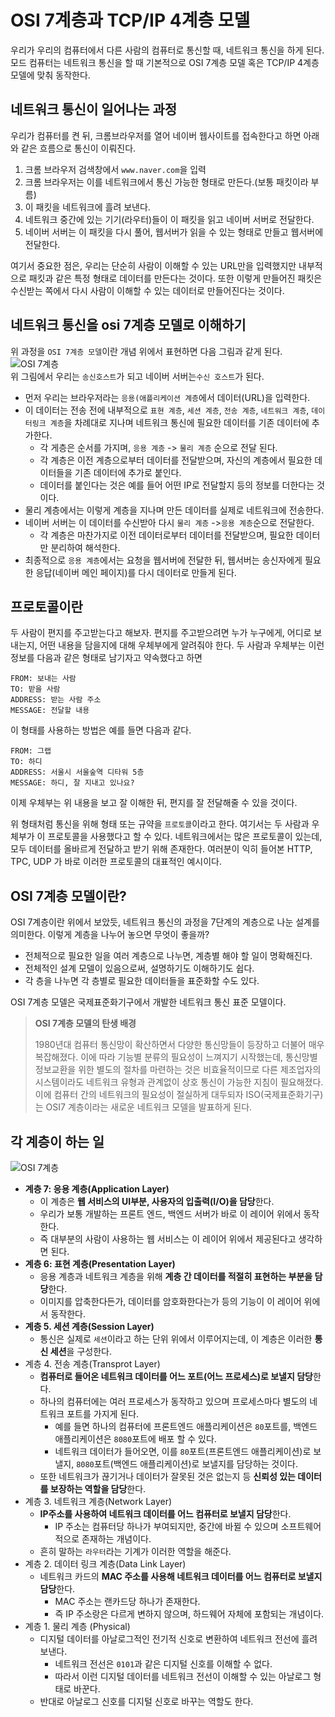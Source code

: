 # OSI 7계층과 TCP/IP 4계층 모델
우리가 우리의 컴퓨터에서 다른 사람의 컴퓨터로 통신할 때, 네트워크 통신을 하게 된다. 
모드 컴퓨터는 네트워크 통신을 할 때 기본적으로 OSI 7계층 모델 혹은 TCP/IP 4계층 모델에 맞춰 동작한다.

## 네트워크 통신이 일어나는 과정
우리가 컴퓨터를 켠 뒤, 크롬브라우저를 열어 네이버 웹사이트를 접속한다고 하면 아래와 같은 흐름으로 통신이 이뤄진다.

1. 크롬 브라우저 검색창에서 `www.naver.com`을 입력
2. 크롬 브라우저는 이를 네트워크에서 통신 가능한 형태로 만든다.(보통 패킷이라 부름)
3. 이 패킷을 네트워크에 흘려 보낸다.
4. 네트워크 중간에 있는 기기(라우터)들이 이 패킷을 읽고 네이버 서버로 전달한다. 
5. 네이버 서버는 이 패킷을 다시 풀어, 웹서버가 읽을 수 있는 형태로 만들고 웹서버에 전달한다.  

여기서 중요한 점은, 우리는 단순히 사람이 이해할 수 있는 URL만을 입력했지만 내부적으로 패킷과 같은 특정 형태로 데이터를 만든다는 것이다. 또한 이렇게 만들어진 패킷은 수신받는 쪽에서 다시 사람이 이해할 수 있는 데이터로 만들어진다는 것이다.  

## 네트워크 통신을 osi 7계층 모델로 이해하기
위 과정을 `OSI 7계층 모델`이란 개념 위에서 표현하면 다음 그림과 같게 된다.  
![OSI 7계층](image/img14.png)  
위 그림에서 우리는 `송신호스트`가 되고 네이버 서버는`수신 호스트`가 된다.  
- 먼저 우리는 브라우저라는 `응용(애플리케이션 계층`에서 데이터(URL)을 입력한다.
- 이 데이터는 전송 전에 내부적으로 `표현 계층`, `세션 계층`, `전송 계층`, `네트워크 계층`, `데이터링크 계층`을 차례대로 지나며 네트워크 통신에 필요한 데이터를 기존 데이터에 추가한다.
    - 각 게층은 순서를 가지며, `응용 계층` -> `물리 계층` 순으로 전달 된다. 
    - 각 계층은 이전 계층으로부터 데이터를 전달받으며, 자신의 계층에서 필요한 데이터들을 기존 데이터에 추가로 붙인다.  
    - 데이터를 붙인다는 것은 예를 들어 어떤 IP로 전달할지 등의 정보를 더한다는 것이다.
- 물리 계층에서는 이렇게 계층을 지나며 만든 데이터를 실제로 네트워크에 전송한다.
- 네이버 서버는 이 데이터를 수신받아 다시 `물리 계층` ->`응용 계층`순으로 전달한다. 
    - 각 계층은 마찬가지로 이전 데이터로부터 데이터를 전달받으며, 필요한 데이터만 분리하여 해석한다.
- 최종적으로 `응용 계층`에서는 요청을 웹서버에 전달한 뒤, 웹서버는 송신자에게 필요한 응답(네이버 메인 페이지)를 다시 데이터로 만들게 된다.  

## 프로토콜이란

두 사람이 편지를 주고받는다고 해보자. 편지를 주고받으려면 누가 누구에게, 어디로 보내는지, 어떤 내용을 담을지에 대해 우체부에게 알려줘야 한다. 두 사람과 우체부는 이런 정보를 다음과 같은 형태로 남기자고 약속했다고 하면

```
FROM: 보내는 사람
TO: 받을 사람
ADDRESS: 받는 사람 주소
MESSAGE: 전달할 내용
```

이 형태를 사용하는 방법은 예를 들면 다음과 같다.

```
FROM: 그랩
TO: 하디
ADDRESS: 서울시 서울숲역 디타워 5층
MESSAGE: 하디, 잘 지내고 있나요?
```

이제 우체부는 위 내용을 보고 잘 이해한 뒤, 편지를 잘 전달해줄 수 있을 것이다.  



위 형태처럼 통신을 위해 형태 또는 규약을 `프로토콜`이라고 한다. 여기서는 두 사람과 우체부가 이 프로토콜을 사용했다고 할 수 있다. 네트워크에서는 많은 프로토콜이 있는데, 모두 데이터를 올바르게 전달하고 받기 위해 존재한다. 여러분이 익히 들어본 HTTP, TPC, UDP 가 바로 이러한 프로토콜의 대표적인 예시이다.  



## OSI 7계층 모델이란?

OSI 7계층이란 위에서 보았듯, 네트워크 통신의 과정을 7단계의 계층으로 나눈 설계를 의미한다. 이렇게 계층을 나누어 놓으면 무엇이 좋을까?

- 전체적으로 필요한 일을 여러 계층으로 나누면, 계층별 해야 할 일이 명확해진다.
- 전체적인 설계 모델이 있음으로써, 설명하기도 이해하기도 쉽다. 
- 각 층을 나누면 각 층별로 필요한 데이터들을 표준화할 수도 있다.  

OSI 7계층 모델은 국제표준화기구에서 개발한 네트워크 통신 표준 모델이다.  

> **OSI 7계층 모델의 탄생 배경**
>
> 1980년대 컴퓨터 통신망이 확산하면서 다양한 통신망들이 등장하고 더불어 매우 복잡해졌다. 이에 따라 기능별 분류의 필요성이 느껴지기 시작했는데, 통신망별 정보교환을 위한 별도의 절차를 마련하는 것은 비효율적이므로 다른 제조업자의 시스템이라도 네트워크 유형과 관계없이 상호 통신이 가능한 지침이 필요해졌다. 이에 컴퓨터 간의 네트워크의 필요성이 절실하게 대두되자 ISO(국제표준화기구)는 OSI7 계층이라는 새로운 네트워크 모델을 발표하게 된다.  



## 각 계층이 하는 일

![OSI 7계층](image/img15.png)  



- **계층 7: 응용 계층(Application Layer)**
  - 이 계층은 **웹 서비스의 UI부분, 사용자의 입출력(I/O)을 담당**한다.
  - 우리가 보통 개발하는 프론트 엔드, 백엔드 서버가 바로 이 레이어 위에서 동작한다.
  - 즉 대부분의 사람이 사용하는 웹 서비스는 이 레이어 위에서 제공된다고 생각하면 된다.
- **계층 6: 표현 계층(Presentation Layer)**
  - 응용 계층과 네트워크 계층을 위해 **계층 간 데이터를 적절히 표현하는 부분을 담당**한다.
  - 이미지를 압축한다든가, 데이터를 암호화한다는가 등의 기능이 이 레이어 위에서 동작한다.
- **계층 5. 세션 계층(Session Layer)**
  - 통신은 실제로 `세션`이라고 하는 단위 위에서 이루어지는데, 이 계층은 이러한 **통신 세션**을 구성한다.
- 계층 4. 전송 계층(Transprot Layer)
  - **컴퓨터로 들어온 네트워크 데이터를 어느 포트(어느 프로세스)로 보낼지 담당**한다.  
  - 하나의 컴퓨터에는 여러 프로세스가 동작하고 있으며 프로세스마다 별도의 네트워크 포트를 가지게 된다.   
    - 예를 들면 하나의 컴퓨터에 프론트엔드 애플리케이션은 `80`포트를, 백엔드 애플리케이션은 `8080`포트에 배포 할 수 있다. 
    - 네트워크 데이터가 들어오면, 이를 `80`포트(프론트엔드 애플리케이션)로 보낼지, `8080`포트(백엔드 애플리케이션)로 보낼지를 담당하는 것이다.  
  - 또한 네트워크가 끊기거나 데이터가 잘못된 것은 없는지 등 **신뢰성 있는 데이터를 보장하는 역할을 담당**한다.
- 계층 3. 네트워크 계층(Network Layer)
  - **IP주소를 사용하여 네트워크 데이터를 어느 컴퓨터로 보낼지 담당**한다.
    - IP 주소는 컴퓨터당 하나가 부여되지만, 중간에 바뀔 수 있으며 소프트웨어적으로 존재하는 개념이다.
  - 흔히 말하는 `라우터`라는 기계가 이러한 역할을 해준다.
- 계층 2. 데이터 링크 계층(Data Link Layer)
  - 네트워크 카드의 **MAC 주소를 사용해 네트워크 데이터를 어느 컴퓨터로 보낼지 담당**한다.  
    - MAC 주소는 랜카드당 하나가 존재한다.
    - 즉 IP 주소랑은 다르게 변하지 않으며, 하드웨어 자체에 포함되는 개념이다. 
- 계층 1. 물리 계층 (Physical)
  - 디지털 데이터를 아날로그적인 전기적 신호로 변환하여 네트워크 전선에 흘려보낸다.
    - 네트워크 전선은 `0101`과 같은 디지털 신호를 이해할 수 없다.
    - 따라서 이런 디지털 데이터를 네트워크 전선이 이해할 수 있는 아날로그 형태로 바꾼다.
  - 반대로 아날로그 신호를 디지털 신호로 바꾸는 역할도 한다.


